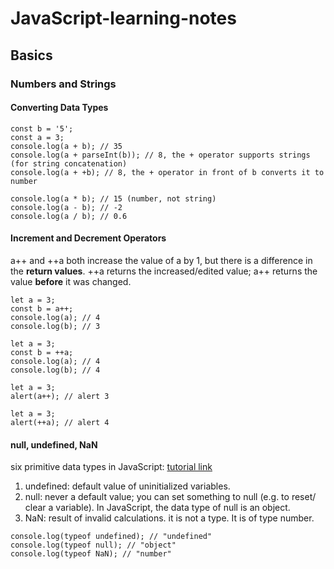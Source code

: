# JavaScript-learning-notes
## Basics
### Numbers and Strings
#### Converting Data Types
```
const b = '5';
const a = 3;
console.log(a + b); // 35
console.log(a + parseInt(b)); // 8, the + operator supports strings (for string concatenation)
console.log(a + +b); // 8, the + operator in front of b converts it to number

console.log(a * b); // 15 (number, not string)
console.log(a - b); // -2
console.log(a / b); // 0.6
```
#### Increment and Decrement Operators
a++ and ++a both increase the value of a by 1, but there is a difference in the **return values**. ++a returns the increased/edited value; a++ returns the value **before** it was changed.
```
let a = 3;
const b = a++;
console.log(a); // 4
console.log(b); // 3
```
```
let a = 3;
const b = ++a;
console.log(a); // 4
console.log(b); // 4
```
```
let a = 3;
alert(a++); // alert 3
```
```
let a = 3;
alert(++a); // alert 4
```
#### null, undefined, NaN
six primitive data types in JavaScript: [tutorial link](https://www.javascripttutorial.net/javascript-data-types/#null)

1. undefined: default value of uninitialized variables.
2. null: never a default value; you can set something to null (e.g. to reset/ clear a variable). In JavaScript, the data type of null is an object.
3. NaN: result of invalid calculations. it is not a type. It is of type number.
```
console.log(typeof undefined); // "undefined"
console.log(typeof null); // "object"
console.log(typeof NaN); // "number"
```

